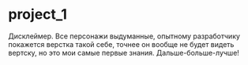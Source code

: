 # project_1
Дисклеймер. Все персонажи выдуманные, опытному разработчику покажется верстка такой себе, точнее он вообще не будет видеть вертску, но это мои самые первые знания.
Дальше-больше-лучше!
